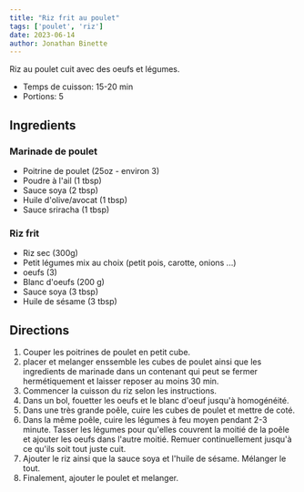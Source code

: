 ```yaml
---
title: "Riz frit au poulet"
tags: ['poulet', 'riz']
date: 2023-06-14
author: Jonathan Binette
---
```


Riz au poulet cuit avec des oeufs et légumes.

- Temps de cuisson: 15-20 min
- Portions: 5

## Ingredients

### Marinade de poulet

- Poitrine de poulet (25oz - environ 3)
- Poudre à l'ail (1 tbsp)
- Sauce soya (2 tbsp)
- Huile d'olive/avocat (1 tbsp)
- Sauce sriracha (1 tbsp)

### Riz frit

- Riz sec (300g)
- Petit légumes mix au choix (petit pois, carotte, onions ...)
- oeufs (3)
- Blanc d'oeufs (200 g)
- Sauce soya (3 tbsp)
- Huile de sésame (3 tbsp)

## Directions

1. Couper les poitrines de poulet en petit cube.
2. placer et melanger enssemble les cubes de poulet ainsi que les ingredients de marinade dans un contenant qui peut se fermer hermétiquement et laisser reposer au moins 30 min.
3. Commencer la cuisson du riz selon les instructions.
4. Dans un bol, fouetter les oeufs et le blanc d'oeuf jusqu'à homogénéité.
5. Dans une très grande poêle, cuire les cubes de poulet et mettre de coté.
5. Dans la même poêle, cuire les légumes à feu moyen pendant 2-3 minute. Tasser les légumes pour qu'elles couvrent la moitié de la poêle et ajouter les oeufs dans
   l'autre moitié. Remuer continuellement jusqu'à ce qu'ils soit tout juste cuit.
6. Ajouter le riz ainsi que la sauce soya et l'huile de sésame. Mélanger le tout.
7. Finalement, ajouter le poulet et melanger.
